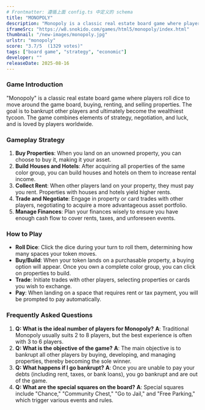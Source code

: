 ```yaml
---
# Frontmatter: 遵循上面 config.ts 中定义的 schema
title: "MONOPOLY"
description: "Monopoly is a classic real estate board game where players buy, rent, or sell properties with the goal of bankrupting their opponents and becoming the wealthiest player."
iframeSrc: "https://w8.snokido.com/games/html5/monopoly/index.html"
thumbnail: "/new-images/monopoly.jpg"
urlstr: "monopoly"
score: "3.7/5  (1329 votes)"
tags: ["board game", "strategy", "economic"]
developer: ""
releaseDate: 2025-08-16
---
```




### Game Introduction

"Monopoly" is a classic real estate board game where players roll dice to move around the game board, buying, renting, and selling properties. The goal is to bankrupt other players and ultimately become the wealthiest tycoon. The game combines elements of strategy, negotiation, and luck, and is loved by players worldwide.

### Gameplay Strategy

1.  **Buy Properties**: When you land on an unowned property, you can choose to buy it, making it your asset.
2.  **Build Houses and Hotels**: After acquiring all properties of the same color group, you can build houses and hotels on them to increase rental income.
3.  **Collect Rent**: When other players land on your property, they must pay you rent. Properties with houses and hotels yield higher rents.
4.  **Trade and Negotiate**: Engage in property or card trades with other players, negotiating to acquire a more advantageous asset portfolio.
5.  **Manage Finances**: Plan your finances wisely to ensure you have enough cash flow to cover rents, taxes, and unforeseen events.

### How to Play

*   **Roll Dice**: Click the dice during your turn to roll them, determining how many spaces your token moves.
*   **Buy/Build**: When your token lands on a purchasable property, a buying option will appear. Once you own a complete color group, you can click on properties to build.
*   **Trade**: Initiate trades with other players, selecting properties or cards you wish to exchange.
*   **Pay**: When landing on a space that requires rent or tax payment, you will be prompted to pay automatically.

### Frequently Asked Questions

1.  **Q: What is the ideal number of players for Monopoly?**
    **A**: Traditional Monopoly usually suits 2 to 8 players, but the best experience is often with 3 to 6 players.
2.  **Q: What is the objective of the game?**
    **A**: The main objective is to bankrupt all other players by buying, developing, and managing properties, thereby becoming the sole winner.
3.  **Q: What happens if I go bankrupt?**
    **A**: Once you are unable to pay your debts (including rent, taxes, or bank loans), you go bankrupt and are out of the game.
4.  **Q: What are the special squares on the board?**
    **A**: Special squares include "Chance," "Community Chest," "Go to Jail," and "Free Parking," which trigger various events and rules.